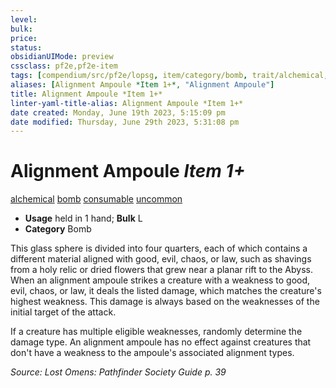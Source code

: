 ```yaml
---
level:
bulk:
price:
status:
obsidianUIMode: preview
cssclass: pf2e,pf2e-item
tags: [compendium/src/pf2e/lopsg, item/category/bomb, trait/alchemical, trait/bomb, trait/consumable, trait/uncommon]
aliases: [Alignment Ampoule *Item 1+*, "Alignment Ampoule"]
title: Alignment Ampoule *Item 1+*
linter-yaml-title-alias: Alignment Ampoule *Item 1+*
date created: Monday, June 19th 2023, 5:15:09 pm
date modified: Thursday, June 29th 2023, 5:31:08 pm
---
```


# Alignment Ampoule *Item 1+*

[alchemical](rules/traits/alchemical.md) [bomb](rules/traits/bomb.md) [consumable](rules/traits/consumable.md) [uncommon](rules/traits/uncommon.md)  

- **Usage** held in 1 hand; **Bulk** L
- **Category** Bomb

This glass sphere is divided into four quarters, each of which contains a different material aligned with good, evil, chaos, or law, such as shavings from a holy relic or dried flowers that grew near a planar rift to the Abyss. When an alignment ampoule strikes a creature with a weakness to good, evil, chaos, or law, it deals the listed damage, which matches the creature's highest weakness. This damage is always based on the weaknesses of the initial target of the attack.

If a creature has multiple eligible weaknesses, randomly determine the damage type. An alignment ampoule has no effect against creatures that don't have a weakness to the ampoule's associated alignment types.

*Source: Lost Omens: Pathfinder Society Guide p. 39*
